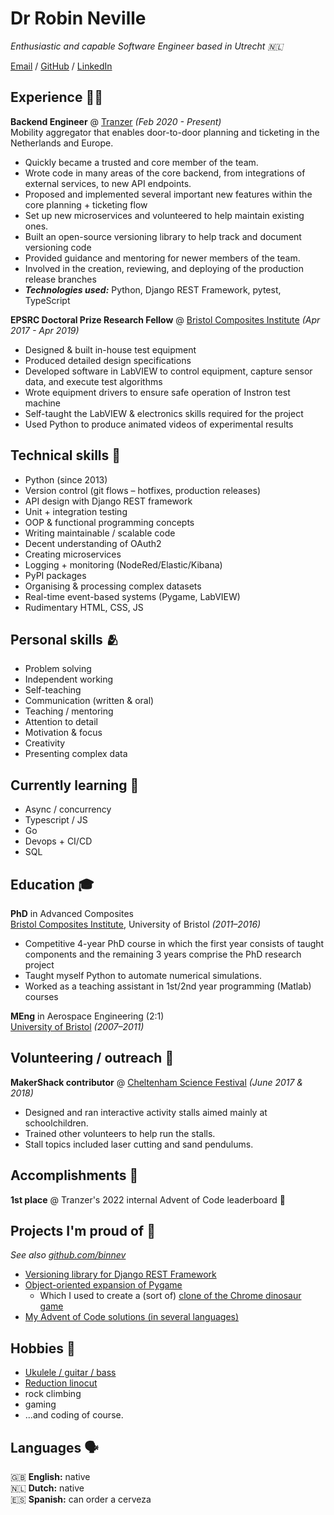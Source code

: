 # Dr Robin Neville

_Enthusiastic and capable Software Engineer based in Utrecht 🇳🇱_

[Email](mailto:robin.m.neville@gmail.com) / [GitHub](https://github.com/binnev/) / [LinkedIn](https://www.linkedin.com/in/robinneville/)

## Experience 🧑‍💻

[//]: # (todo: Maybe it'd be better to highlight one achievement per place? )

**Backend Engineer** @ [Tranzer](https://tranzer.com/) _(Feb 2020 - Present)_ <br>
Mobility aggregator that enables door-to-door planning and ticketing in the Netherlands and Europe.

- Quickly became a trusted and core member of the team.
- Wrote code in many areas of the core backend, from integrations of external services, to new API endpoints.  
- Proposed and implemented several important new features within the core planning + ticketing flow
- Set up new microservices and volunteered to help maintain existing ones.
- Built an open-source versioning library to help track and document versioning code
- Provided guidance and mentoring for newer members of the team. 
- Involved in the creation, reviewing, and deploying of the production release branches
- **_Technologies used:_** Python, Django REST Framework, pytest, TypeScript

**EPSRC Doctoral Prize Research Fellow** @ [Bristol Composites Institute](http://www.bristol.ac.uk/composites/) _(Apr 2017 - Apr 2019)_ <br>

- Designed & built in-house test equipment
- Produced detailed design specifications
- Developed software in LabVIEW to control equipment, capture sensor data, and execute test algorithms
- Wrote equipment drivers to ensure safe operation of Instron test machine
- Self-taught the LabVIEW & electronics skills required for the project
- Used Python to produce animated videos of experimental results

## Technical skills 🦾

- Python (since 2013)
- Version control (git flows – hotfixes, production releases)
- API design with Django REST framework
- Unit + integration testing
- OOP & functional programming concepts
- Writing maintainable / scalable code
- Decent understanding of OAuth2
- Creating microservices
- Logging + monitoring (NodeRed/Elastic/Kibana)
- PyPI packages
- Organising & processing complex datasets
- Real-time event-based systems (Pygame, LabVIEW)
- Rudimentary HTML, CSS, JS

## Personal skills 🫂

- Problem solving
- Independent working
- Self-teaching
- Communication (written & oral)
- Teaching / mentoring
- Attention to detail
- Motivation & focus
- Creativity
- Presenting complex data

## Currently learning 📖

- Async / concurrency
- Typescript / JS
- Go
- Devops + CI/CD
- SQL

## Education 🎓

**PhD** in Advanced Composites <br>
[Bristol Composites Institute](http://www.bristol.ac.uk/composites/), University of Bristol _(2011–2016)_

- Competitive 4-year PhD course in which the first year consists of taught components and the remaining 3 years comprise
  the PhD research project
- Taught myself Python to automate numerical simulations.
- Worked as a teaching assistant in 1st/2nd year programming (Matlab) courses

**MEng** in Aerospace Engineering (2:1) <br> 
[University of Bristol](https://www.bristol.ac.uk/) _(2007–2011)_

## Volunteering / outreach 🫶

**MakerShack contributor** @ [Cheltenham Science Festival](https://www.cheltenhamfestivals.com/science) _(June 2017 & 2018)_ <br>

- Designed and ran interactive activity stalls aimed mainly at schoolchildren.
- Trained other volunteers to help run the stalls.
- Stall topics included laser cutting and sand pendulums. 

## Accomplishments 🥲

 **1st place** @ Tranzer's 2022 internal Advent of Code leaderboard 🌟

## Projects I'm proud of 👾

_See also [github.com/binnev](https://github.com/binnev)_

- [Versioning library for Django REST Framework](https://pypi.org/project/djangorestframework-versioning/)
- [Object-oriented expansion of Pygame](https://github.com/binnev/robingame)
  - Which I used to create a (sort of) [clone of the Chrome dinosaur game](https://github.com/binnev/dino-jump)
- [My Advent of Code solutions (in several languages)](https://github.com/binnev/advent-of-code)

## Hobbies 🎸

- [Ukulele / guitar / bass](https://www.youtube.com/watch?v=HFDQyDbb_vM&ab_channel=RobinNMusic)
- [Reduction linocut](https://robinnevilleprints.etsy.com/)
- rock climbing
- gaming
- ...and coding of course.

## Languages 🗣️

🇬🇧 **English:** native <br>
🇳🇱 **Dutch:** native <br>
🇪🇸 **Spanish:** can order a cerveza <br>

